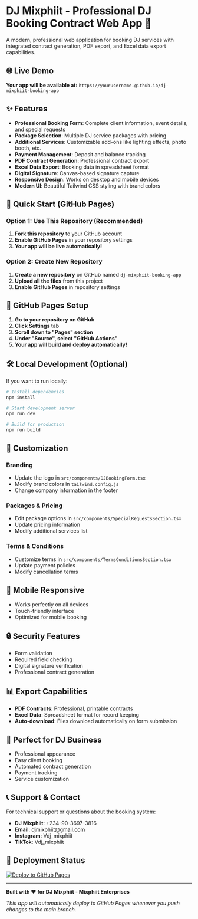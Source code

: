 # DJ Mixphiit - Professional DJ Booking Contract Web App 🎵

A modern, professional web application for booking DJ services with integrated contract generation, PDF export, and Excel data export capabilities.

## 🌐 **Live Demo**
**Your app will be available at:** `https://yourusername.github.io/dj-mixphiit-booking-app`

## ✨ Features

- **Professional Booking Form**: Complete client information, event details, and special requests
- **Package Selection**: Multiple DJ service packages with pricing
- **Additional Services**: Customizable add-ons like lighting effects, photo booth, etc.
- **Payment Management**: Deposit and balance tracking
- **PDF Contract Generation**: Professional contract export
- **Excel Data Export**: Booking data in spreadsheet format
- **Digital Signature**: Canvas-based signature capture
- **Responsive Design**: Works on desktop and mobile devices
- **Modern UI**: Beautiful Tailwind CSS styling with brand colors

## 🚀 **Quick Start (GitHub Pages)**

### Option 1: Use This Repository (Recommended)
1. **Fork this repository** to your GitHub account
2. **Enable GitHub Pages** in your repository settings
3. **Your app will be live automatically!**

### Option 2: Create New Repository
1. **Create a new repository** on GitHub named `dj-mixphiit-booking-app`
2. **Upload all the files** from this project
3. **Enable GitHub Pages** in repository settings

## 🔧 **GitHub Pages Setup**

1. **Go to your repository on GitHub**
2. **Click Settings** tab
3. **Scroll down to "Pages" section**
4. **Under "Source", select "GitHub Actions"**
5. **Your app will build and deploy automatically!**

## 🛠️ **Local Development** (Optional)

If you want to run locally:

```bash
# Install dependencies
npm install

# Start development server
npm run dev

# Build for production
npm run build
```

## 🎨 **Customization**

### Branding
- Update the logo in `src/components/DJBookingForm.tsx`
- Modify brand colors in `tailwind.config.js`
- Change company information in the footer

### Packages & Pricing
- Edit package options in `src/components/SpecialRequestsSection.tsx`
- Update pricing information
- Modify additional services list

### Terms & Conditions
- Customize terms in `src/components/TermsConditionsSection.tsx`
- Update payment policies
- Modify cancellation terms

## 📱 **Mobile Responsive**
- Works perfectly on all devices
- Touch-friendly interface
- Optimized for mobile booking

## 🔒 **Security Features**
- Form validation
- Required field checking
- Digital signature verification
- Professional contract generation

## 📊 **Export Capabilities**
- **PDF Contracts**: Professional, printable contracts
- **Excel Data**: Spreadsheet format for record keeping
- **Auto-download**: Files download automatically on form submission

## 🌟 **Perfect for DJ Business**
- Professional appearance
- Easy client booking
- Automated contract generation
- Payment tracking
- Service customization

## 📞 **Support & Contact**

For technical support or questions about the booking system:
- **DJ Mixphiit**: +234-90-3697-3816
- **Email**: djmixphiit@gmail.com
- **Instagram**: Vdj_mixphiit
- **TikTok**: Vdj_mixphiit

## 🚀 **Deployment Status**

[![Deploy to GitHub Pages](https://github.com/yourusername/dj-mixphiit-booking-app/workflows/Deploy%20to%20GitHub%20Pages/badge.svg)](https://github.com/yourusername/dj-mixphiit-booking-app/actions)

---

**Built with ❤️ for DJ Mixphiit - Mixphiit Enterprises**

*This app will automatically deploy to GitHub Pages whenever you push changes to the main branch.* 